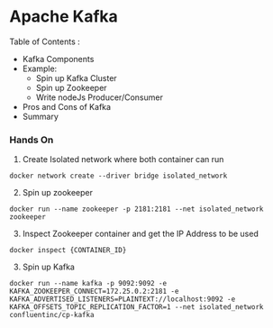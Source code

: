 # Apache Kafka

Table of Contents :
- Kafka Components
- Example:
    - Spin up Kafka Cluster
    - Spin up Zookeeper
    - Write nodeJs Producer/Consumer
- Pros and Cons of Kafka
- Summary

### Hands On

1. Create Isolated network where both container can run
```
docker network create --driver bridge isolated_network
```

2. Spin up zookeeper
```
docker run --name zookeeper -p 2181:2181 --net isolated_network zookeeper
```

3. Inspect Zookeeper container and get the IP Address to be used 
```
docker inspect {CONTAINER_ID}
```

3. Spin up Kafka
```
docker run --name kafka -p 9092:9092 -e KAFKA_ZOOKEEPER_CONNECT=172.25.0.2:2181 -e KAFKA_ADVERTISED_LISTENERS=PLAINTEXT://localhost:9092 -e KAFKA_OFFSETS_TOPIC_REPLICATION_FACTOR=1 --net isolated_network confluentinc/cp-kafka
```